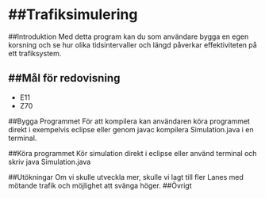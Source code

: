 ##Trafiksimulering
================
##Introduktion
Med detta program kan du som användare bygga en egen korsning och se hur olika tidsintervaller och längd påverkar effektiviteten på ett trafiksystem.

##Mål för redovisning
- 
- E11
- Z70

##Bygga Programmet
 För att kompilera kan användaren köra programmet direkt i exempelvis eclipse eller genom javac kompilera Simulation.java i en terminal.

##Köra programmet
  Kör simulation direkt i eclipse eller använd terminal och skriv java Simulation.java
  
##Utökningar
  Om vi skulle utveckla mer, skulle vi lagt till fler Lanes med mötande trafik och möjlighet att svänga höger.
##Övrigt
